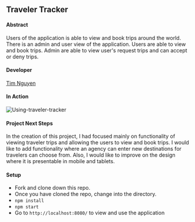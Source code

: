 ## Traveler Tracker

#### Abstract
Users of the application is able to view and book trips around the world.  There is an admin and user view of the application.  Users are able to view and book trips.  Admin are able to view user's request trips and can accept or deny trips.

#### Developer
[Tim Nguyen](https://github.com/TimNguyen21)

#### In Action
![Using-traveler-tracker]()

#### Project Next Steps
In the creation of this project, I had focused mainly on functionality of viewing traveler trips and allowing the users to view and book trips.  I would like to add functionality where an agency can enter new destinations for travelers can choose from.  Also, I would like to improve on the design where it is presentable in mobile and tablets.

#### Setup
- Fork and clone down this repo.
- Once you have cloned the repo, change into the directory.
- `npm install`
- `npm start`
- Go to `http://localhost:8080/` to view and use the application




